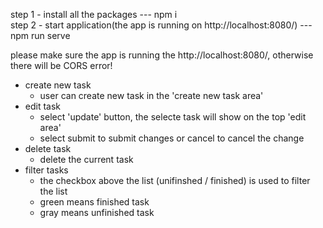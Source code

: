 
step 1 - install all the packages  --- npm i       
step 2 - start application(the app is running on http://localhost:8080/)  --- npm run serve       

please make sure the app is running the http://localhost:8080/, otherwise there will be CORS error! 

- create new task
    - user can create new task in the 'create new task area'
- edit task
    - select 'update' button, the selecte task will show on the top 'edit area'
    - select submit to submit changes or cancel to cancel the change
- delete task
    - delete the current task
- filter tasks
    - the checkbox above the list (unifinshed / finished) is used to filter the list
    - green means finished task
    - gray means unfinished  task

